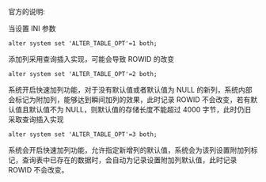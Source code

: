 官方的说明:

当设置 INI 参数  
```
alter system set 'ALTER_TABLE_OPT'=1 both;
```
添加列采用查询插入实现，可能会导致 ROWID 的改变
```
alter system set 'ALTER_TABLE_OPT'=2 both;
```
系统开启快速加列功能，对于没有默认值或者默认值为 NULL 的新列，系统内部会标记为附加列，能够达到瞬间加列的效果，此时记录 ROWID 不会改变，若有默认值且默认值不为 NULL，则默认值的存储长度不能超过 4000 字节，此时仍旧采取查询插入实现
```
alter system set 'ALTER_TABLE_OPT'=3 both;
```
系统会开启快速加列功能，允许指定新增列的默认值，系统会为该列设置附加列标记，查询表中已存在的数据时，会自动为记录设置附加列默认值，此时记录 ROWID 不会改变。